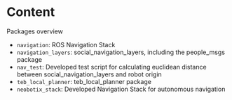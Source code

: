 # Content

Packages overview
* `navigation`: ROS Navigation Stack
* `navigation_layers`: social_navigation_layers, including the people_msgs package
* `nav_test`: Developed test script for calculating euclidean distance between social_navigation_layers and robot origin
* `teb_local_planner`: teb_local_planner package
* `neobotix_stack`: Developed Navigation Stack for autonomous navigation
